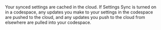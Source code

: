 Your synced settings are cached in the cloud. If Settings Sync is turned on in a codespace, any updates you make to your settings in the codespace are pushed to the cloud, and any updates you push to the cloud from elsewhere are pulled into your codespace.
